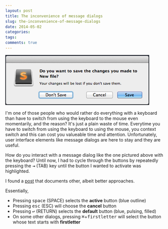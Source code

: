 ```yaml
---
layout: post
title: The inconvenience of message dialogs
slug: the-inconvenience-of-message-dialogs
date: 2014-05-02
categories:
tags:
comments: true
---
```


![Sublime Text message dialog](/public/uploads/2014/05/sublimetext_dialog.png)

I'm one of those people who would rather do everything with a keyboard than 
have to switch from using the keyboard to the mouse even momentarily, and the 
reason? It's just a plain waste of time. Everytime you have to switch from 
using the keyboard to using the mouse, you context switch and this can cost 
you valueable time and attention. Unfortunately, user interface elements like 
message dialogs are here to stay and they are useful.

How do you interact with a message dialog like the one pictured above with 
the keyboard? Until now, I had to cycle through the buttons by repeatedly 
pressing the <kbd>⇥</kbd> (TAB) key until the button I wanted to activate was 
highlighted.

I found a [post](http://apple.stackexchange.com/questions/7263/how-can-i-select-buttons-with-just-the-keyboard) 
that documents other, albeit better approaches.

Essentially,

* Pressing <kbd>space</kbd> (SPACE) selects the **active** button (blue outline)
* Pressing <kbd>esc</kbd> (ESC) will choose the **cancel** button
* Pressing <kbd>↩</kbd> (RETURN) selects the **default** button (blue, pulsing, filled)
* On some other dialogs, pressing <kbd>⌘</kbd>+<kbd>firstletter</kbd> will select 
  the button whose text starts with **firstletter**
